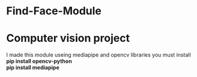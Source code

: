 # Find-Face-Module
# Computer vision project
I made this module useing mediapipe and opencv libraries 
you must install <br>
<b>pip install opencv-python<b> <br>
<b>pip install mediapipe<b> 
